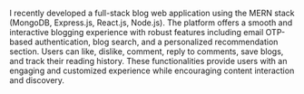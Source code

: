 I recently developed a full-stack blog web application using the MERN stack (MongoDB, Express.js, React.js, Node.js). The platform offers a smooth and interactive blogging experience with robust features including email OTP-based authentication, blog search, and a personalized recommendation section. Users can like, dislike, comment, reply to comments, save blogs, and track their reading history. These functionalities provide users with an engaging and customized experience while encouraging content interaction and discovery.

